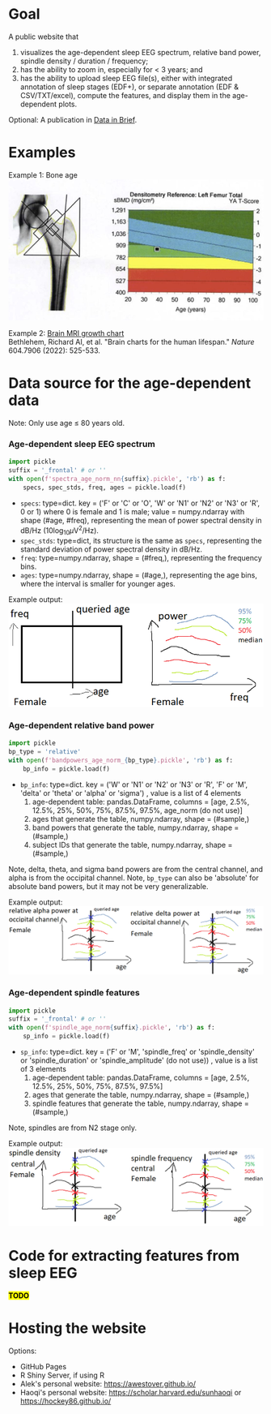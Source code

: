 
# Goal

A public website that
1. visualizes the age-dependent sleep EEG spectrum, relative band power, spindle density / duration / frequency;
2. has the ability to zoom in, especially for < 3 years; and
3. has the ability to upload sleep EEG file(s), either with integrated annotation of sleep stages (EDF+), or separate annotation (EDF & CSV/TXT/excel), compute the features, and display them in the age-dependent plots.

Optional: A publication in [Data in Brief](https://www.sciencedirect.com/journal/data-in-brief).

# Examples

Example 1: Bone age\
![example_bone_age](website-images/bone-age.jpg)

Example 2: [Brain MRI growth chart](https://brainchart.shinyapps.io/brainchart/)\
Bethlehem, Richard AI, et al. "Brain charts for the human lifespan." *Nature* 604.7906 (2022): 525-533.

# Data source for the age-dependent data

Note: Only use age $\le$ 80 years old.

### Age-dependent sleep EEG spectrum
```python
import pickle
suffix = '_frontal' # or ''
with open(f'spectra_age_norm_nn{suffix}.pickle', 'rb') as f:
    specs, spec_stds, freq, ages = pickle.load(f)
```
* `specs`: type=dict. key = ('F' or 'C' or 'O', 'W' or 'N1' or 'N2' or 'N3' or 'R', 0 or 1) where 0 is female and 1 is male; value = numpy.ndarray with shape (#age, #freq), representing the mean of power spectral density in dB/Hz (10log<sub>10</sub>$\mu$V<sup>2</sup>/Hz).
* `spec_stds`: type=dict, its structure is the same as `specs`, representing the standard deviation of power spectral density in dB/Hz.
* `freq`: type=numpy.ndarray, shape = (#freq,), representing the frequency bins.
* `ages`: type=numpy.ndarray, shape = (#age,), representing the age bins, where the interval is smaller for younger ages.

Example output:
![example_spectrum](website-images/example-spectrum.png)

### Age-dependent relative band power

```python
import pickle
bp_type = 'relative'
with open(f'bandpowers_age_norm_{bp_type}.pickle', 'rb') as f:
    bp_info = pickle.load(f)
```
* `bp_info`: type=dict. key = ('W' or 'N1' or 'N2' or 'N3' or 'R', 'F' or 'M', 'delta' or 'theta' or 'alpha' or 'sigma') , value is a list of 4 elements 
	1. age-dependent table: pandas.DataFrame, columns = [age, 2.5%, 12.5%, 25%, 50%, 75%, 87.5%, 97.5%, age_norm (do not use)]
	2. ages that generate the table, numpy.ndarray, shape = (#sample,)
	3. band powers that generate the table, numpy.ndarray, shape = (#sample,)
	4. subject IDs that generate the table, numpy.ndarray, shape = (#sample,)

Note, delta, theta, and sigma band powers are from the central channel, and alpha is from the occipital channel.
Note, `bp_type` can also be 'absolute' for absolute band powers, but it may not be very generalizable.

Example output:
![example_spectrum](website-images/example-bandpower.png)

### Age-dependent spindle features

```python
import pickle
suffix = '_frontal' # or ''
with open(f'spindle_age_norm{suffix}.pickle', 'rb') as f:
    sp_info = pickle.load(f)
```
* `sp_info`: type=dict. key = ('F' or 'M', 'spindle_freq' or 'spindle_density' or 'spindle_duration' or 'spindle_amplitude' (do not use)) , value is a list of 3 elements 
	1. age-dependent table: pandas.DataFrame, columns = [age, 2.5%, 12.5%, 25%, 50%, 75%, 87.5%, 97.5%]
	2. ages that generate the table, numpy.ndarray, shape = (#sample,)
	3. spindle features that generate the table, numpy.ndarray, shape = (#sample,)

Note, spindles are from N2 stage only.

Example output:
![example_spectrum](website-images/example-spindle.png)

# Code for extracting features from sleep EEG

<mark>**TODO**</mark>

# Hosting the website

Options:
* GitHub Pages
* R Shiny Server, if using R
* Alek's personal website: https://awestover.github.io/
* Haoqi's personal website: https://scholar.harvard.edu/sunhaoqi or https://hockey86.github.io/
